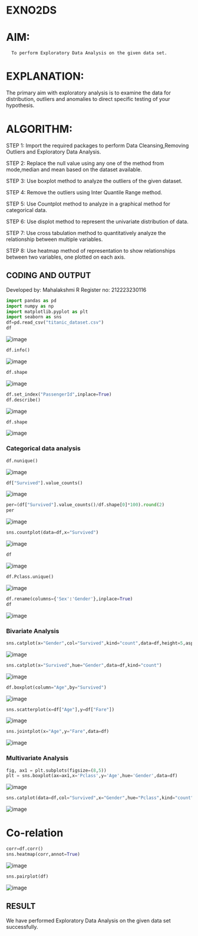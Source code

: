 # EXNO2DS
# AIM:
      To perform Exploratory Data Analysis on the given data set.
      
# EXPLANATION:
  The primary aim with exploratory analysis is to examine the data for distribution, outliers and anomalies to direct specific testing of your hypothesis.
  
# ALGORITHM:
STEP 1: Import the required packages to perform Data Cleansing,Removing Outliers and Exploratory Data Analysis.

STEP 2: Replace the null value using any one of the method from mode,median and mean based on the dataset available.

STEP 3: Use boxplot method to analyze the outliers of the given dataset.

STEP 4: Remove the outliers using Inter Quantile Range method.

STEP 5: Use Countplot method to analyze in a graphical method for categorical data.

STEP 6: Use displot method to represent the univariate distribution of data.

STEP 7: Use cross tabulation method to quantitatively analyze the relationship between multiple variables.

STEP 8: Use heatmap method of representation to show relationships between two variables, one plotted on each axis.

## CODING AND OUTPUT

Developed by: Mahalakshmi R
Register no: 212223230116


```py
import pandas as pd
import numpy as np
import matplotlib.pyplot as plt
import seaborn as sns  
df=pd.read_csv("titanic_dataset.csv")
df
```
![image](https://github.com/PriyankaAnnadurai/EXNO2DS/assets/118351569/6499f6f0-5776-493f-9cfe-43140a7c35f6)

```py
df.info()
```
![image](https://github.com/PriyankaAnnadurai/EXNO2DS/assets/118351569/5d93e91f-94a8-42b8-97af-9c9716ebe3f8)

```py
df.shape
```
![image](https://github.com/PriyankaAnnadurai/EXNO2DS/assets/118351569/380bbd5e-3463-437e-955b-3b35ddd89640)

```py
df.set_index("PassengerId",inplace=True)
df.describe()
```
![image](https://github.com/PriyankaAnnadurai/EXNO2DS/assets/118351569/6a4e6b50-8a3c-43ae-bd1c-5a82bb1b7b4b)

```py
df.shape
```
![image](https://github.com/PriyankaAnnadurai/EXNO2DS/assets/118351569/d489f8ff-b5ff-4a6e-a312-307fa8068203)

### Categorical data analysis
```py
df.nunique()
```
![image](https://github.com/PriyankaAnnadurai/EXNO2DS/assets/118351569/91bfd88e-0e49-49d8-b0c5-71b9ac16b0e0)

```py
df["Survived"].value_counts()
```
![image](https://github.com/PriyankaAnnadurai/EXNO2DS/assets/118351569/cdcf275d-042a-4754-935b-8ab5966ed3e9)

```py
per=(df["Survived"].value_counts()/df.shape[0]*100).round(2)
per
```
![image](https://github.com/PriyankaAnnadurai/EXNO2DS/assets/118351569/de7753a5-37c9-496a-8b06-892d245abd6f)

```py
sns.countplot(data=df,x="Survived")
```
![image](https://github.com/PriyankaAnnadurai/EXNO2DS/assets/118351569/06747091-c02c-4a3b-af01-0d1c175ac42d)

```py
df
```
![image](https://github.com/PriyankaAnnadurai/EXNO2DS/assets/118351569/b6bbe089-8bf5-4272-b450-0e7f089fda8a)

```py
df.Pclass.unique()
```
![image](https://github.com/PriyankaAnnadurai/EXNO2DS/assets/118351569/74d1f411-bc4c-47ff-a560-74f270b49942)

```py
df.rename(columns={'Sex':'Gender'},inplace=True)
df
```
![image](https://github.com/PriyankaAnnadurai/EXNO2DS/assets/118351569/77618f16-976c-4fe9-8c00-aec73968276b)

### Bivariate Analysis
```py
sns.catplot(x="Gender",col="Survived",kind="count",data=df,height=5,aspect=.7)
```
![image](https://github.com/PriyankaAnnadurai/EXNO2DS/assets/118351569/999ac0a5-bea4-4e5b-a362-f2ccbfd28cc1)

```py
sns.catplot(x="Survived",hue="Gender",data=df,kind="count")
```
![image](https://github.com/PriyankaAnnadurai/EXNO2DS/assets/118351569/a24cf8be-1da3-4599-bc1f-ed345c7e43b6)

```py
df.boxplot(column="Age",by="Survived")
```
![image](https://github.com/PriyankaAnnadurai/EXNO2DS/assets/118351569/416de460-1b9b-4082-a6ef-2d18e0f0ff2a)

```py
sns.scatterplot(x=df["Age"],y=df["Fare"])
```
![image](https://github.com/PriyankaAnnadurai/EXNO2DS/assets/118351569/17d6abaa-1851-4992-ae5a-54f006e5d440)

```py
sns.jointplot(x="Age",y="Fare",data=df)
```
![image](https://github.com/PriyankaAnnadurai/EXNO2DS/assets/118351569/01a1a537-ae64-43bb-9f21-44d8b32879ce)

### Multivariate Analysis
```py
fig, ax1 = plt.subplots(figsize=(8,5))
plt = sns.boxplot(ax=ax1,x='Pclass',y='Age',hue='Gender',data=df)
```
![image](https://github.com/PriyankaAnnadurai/EXNO2DS/assets/118351569/4a9d77aa-b747-4ce3-9b9e-4eeb40728806)

```py
sns.catplot(data=df,col="Survived",x="Gender",hue="Pclass",kind="count")
```
![image](https://github.com/PriyankaAnnadurai/EXNO2DS/assets/118351569/f45d6e5c-799f-4eba-add9-b1837dce98b7)

# Co-relation
```py
corr=df.corr()
sns.heatmap(corr,annot=True)
```
![image](https://github.com/PriyankaAnnadurai/EXNO2DS/assets/118351569/6ad0bc8d-58a7-4093-8ba3-60b4cc8b2a3c)

```py
sns.pairplot(df)
```
![image](https://github.com/PriyankaAnnadurai/EXNO2DS/assets/118351569/43a838dc-8765-4c1b-9f81-c1d53d853265)

## RESULT
We have performed Exploratory Data Analysis on the given data set successfully.


